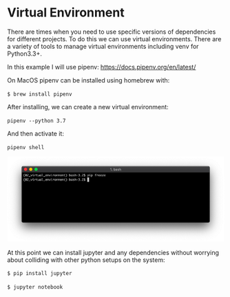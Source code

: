 # Virtual Environment

There are times when you need to use specific versions of dependencies for different projects. To do this we can use virtual environments. There are a variety of tools to manage virtual environments including venv for Python3.3+.

In this example I will use pipenv: https://docs.pipenv.org/en/latest/

On MacOS pipenv can be installed using homebrew with:

`$ brew install pipenv`

After installing, we can create a new virtual environment:

`pipenv --python 3.7`

And then activate it:

`pipenv shell`

![No packages installed!](../images/pip_freeze.png)

At this point we can install jupyter and any dependencies without worrying about colliding with other python setups on the system:

```
$ pip install jupyter

$ jupyter notebook
```
